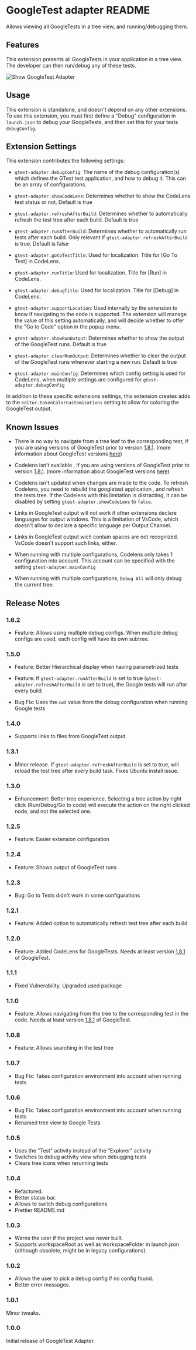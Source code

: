 # GoogleTest adapter README

Allows viewing all GoogleTests in a tree view, and running/debugging them.

## Features

This extension presents all GoogleTests in your application in a tree view. The developer can then run/debug any of these tests.

![Show GoogleTest Adapter](/images/Demo.gif)

## Usage

This extension is standalone, and doesn't depend on any other extensions. To use this extension, you must first define a "Debug" configuration in `launch.json` to debug your GoogleTests, and then set this for your tests `debugConfig`.  

## Extension Settings

This extension contributes the following settings:

* `gtest-adapter.debugConfig`: The name of the debug configuration(s) which defines the GTest test application, and how to debug it. This can be an array of configurations.

* `gtest-adapter.showCodeLens`: Determines whether to show the CodeLens test status or not. Default is true

* `gtest-adapter.refreshAfterBuild`: Determines whether to automatically refresh the test tree after each build. Default is true

* `gtest-adapter.runAfterBuild`: Determines whether to automatically run tests after each build. Only relevant if `gtest-adapter.refreshAfterBuild` is true. Default is false

* `gtest-adapter.gotoTestTitle`: Used for localization. Title for [Go To Test] in CodeLens. 

* `gtest-adapter.runTitle`: Used for localization. Title for [Run] in CodeLens. 

* `gtest-adapter.debugTitle`: Used for localization. Title for [Debug] in CodeLens. 

* `gtest-adapter.supportLocation`: Used internally by the extension to know if navigating  to the code is supported. The extension will manage the value of this setting automatically, and will decide whether to offer the "Go to Code" option in the popup menu.

* `gtest-adapter.showRunOutput`: Determines whether to show the output of the GoogleTest runs. Default is true

* `gtest-adapter.clearRunOutput`: Determines whether to clear the output of the GoogleTest runs whenever starting a new run. Default is true

* `gtest-adapter.mainConfig`: Determines which config setting is used for CodeLens, when multiple settings are configured for `gtest-adapter.debugConfig`

In addition to these specific extensions settings, this extension creates adds to the `editor.tokenColorCustomizations` setting to allow for coloring the GoogleTest output.

## Known Issues

* There is no way to navigate from a tree leaf to the corresponding test, if you are using versions of GoogleTest prior to version [1.8.1](https://github.com/google/googletest/tree/release-1.8.1). (more information about GoogleTest versions [here](/GoogleTestVersion.md))

* Codelens isn't available , if you are using versions of GoogleTest prior to version [1.8.1](https://github.com/google/googletest/tree/release-1.8.1). (more information about GoogleTest versions [here](/GoogleTestVersion.md))

* Codelens isn't updated when changes are made to the code. To refresh Codelens, you need to rebuild the googletest application , and refresh the tests tree. If the Codelens with this limitation is distracting, it can be disabled by setting `gtest-adapter.showCodeLens` to `false`.

* Links in GoogleTest output will not work if other extensions declare languages for output windows. This is a limitation of VsCode, which doesn't allow to declare a specific language per Output Channel.

* Links in GoogleTest output wich contain spaces are not recognized. VsCode doesn't support such links, either.

* When running with multiple configurations, Codelens only takes 1 configuration into account. This account can be specified with the setting `gtest-adapter.mainConfig`

* When running with multiple configurations, `Debug All` will only debug the current tree.

## Release Notes

### 1.6.2

* Feature: Allows using multiple debug configs. When multiple debug configs are used, each config will have its own subtree.

### 1.5.0

* Feature: Better Hierarchical display when having parametrized tests

* Feature: If `gtest-adapter.runAfterBuild` is set to true (`gtest-adapter.refreshAfterBuild` is set to true), the Google tests will run after every build

* Bug Fix: Uses the `cwd` value from the debug configuration when running Google tests

### 1.4.0

* Supports links to files from GoogleTest output.

### 1.3.1

* Minor release. If `gtest-adapter.refreshAfterBuild` is set to true, will reload the test tree after every build task. Fixes Ubuntu install issue.

### 1.3.0

* Enhancement: Better tree experience. Selecting a tree action by right click (Run/Debug/Go to code) will execute the action on the right clicked node, and not the selected one.

### 1.2.5

* Feature: Easier extension configuration

### 1.2.4

* Feature: Shows output of GoogleTest runs

### 1.2.3

* Bug: Go to Tests didn't work in some configurations 

### 1.2.1

* Feature: Added option to automatically refresh test tree after each build

### 1.2.0

* Feature: Added CodeLens for GoogleTests. Needs at least version [1.8.1](https://github.com/google/googletest/tree/release-1.8.1) of GoogleTest.

### 1.1.1

* Fixed Vulnerability. Upgraded used package

### 1.1.0 

* Feature: Allows navigating from the tree to the corresponding test in the code. Needs at least version [1.8.1](https://github.com/google/googletest/tree/release-1.8.1) of GoogleTest.

### 1.0.8

* Feature: Allows searching in the test tree

### 1.0.7

* Bug Fix: Takes configuration environment into account when running tests

### 1.0.6

* Bug Fix: Takes configuration environment into account when running tests
* Renamed tree view to Google Tests

### 1.0.5

* Uses the "Test" activity instead of the "Explorer" activity
* Switches to debug activity view when debugging tests
* Clears tree icons when rerunning tests

### 1.0.4

* Refactored.
* Better status bar.
* Allows to switch debug configurations
* Prettier README.md

### 1.0.3

* Warns the user if the project was never built.
* Supports workspaceRoot as well as workspaceFolder in launch.json (although obsolete, might be in legacy configurations).

### 1.0.2

* Allows the user to pick a debug config if no config found.
* Better error messages.

### 1.0.1

Minor tweaks.

### 1.0.0

Initial release of GoogleTest Adapter.
